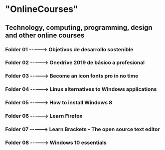 # "OnlineCourses"
## Technology, computing, programming, design and other online courses
### Folder 01 -----> Objetivos de desarrollo sostenible
### Folder 02 -----> Onedrive 2019 de básico a profesional
### Folder 03 -----> Become an icon fonts pro in no time
### Folder 04 -----> Linux alternatives to Windows applications
### Folder 05 -----> How to install Windows 8
### Folder 06 -----> Learn Firefox
### Folder 07 -----> Learn Brackets - The open source text editor
### Folder 08 -----> Windows 10 essentials